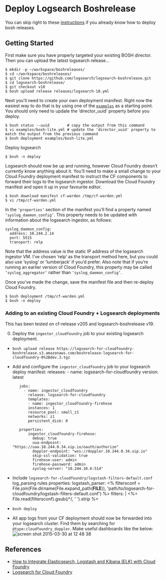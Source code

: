 # Deploy Logsearch Boshrelease
    
You can skip right to these [instructions](https://gist.github.com/malston/02171536c1010f2bd12c) if you already know how to deploy bosh releases.

## Getting Started

First make sure you have properly targeted your existing BOSH director. Then
you can upload the latest logsearch release...

    $ mkdir -p ~/workspace/boshreleases/
    $ cd ~/workspace/boshreleases/
    $ git clone https://github.com/logsearch/logsearch-boshrelease.git
    $ cd logsearch-boshrelease/
    $ git checkout v18
    $ bosh upload release releases/logsearch-18.yml

Next you'll need to create your own deployment manifest. Right now the easiest
way to do that is by using one of the [`examples`](./examples) as a starting
point. You should only need to update the ‘director_uuid‘ property before you deploy.

    $ bosh status --uuid        # copy the output from this command
    $ vi examples/bosh-lite.yml # update the 'director_uuid' property to match the output from the previous command
    $ bosh deployment examples/bosh-lite.yml

Deploy logsearch

    $ bosh -n deploy

Logsearch should now be up and running, however Cloud Foundry doesn’t currently know anything about it. You’ll need to make a small change to your Cloud Foundry deployment manifest to instruct the CF components to forward their logs to the logsearch ingestor. Download the Cloud Foundry manifest and open it up in your favourite editor.

    $ bosh download manifest cf-warden /tmp/cf-warden.yml
    $ vi /tmp/cf-warden.yml
    
In the `‘properties‘` section of the manifest you’ll find a property named `‘syslog_daemon_config‘`. This property needs to be updated with information about the logsearch ingestor, as follows:
```
syslog_daemon_config:
  address: 10.244.2.14
  port: 5515
  transport: relp
```
Note that the address value is the static IP address of the logsearch ingestor VM. I’ve chosen ‘relp‘ as the transport method here, but you could also use ‘syslog‘ or ‘lumberjack‘ if you’d prefer. Also note that if you’re running an earlier version of Cloud Foundry, this property may be called `‘syslog_aggregator‘` rather than `‘syslog_daemon_config‘`.

Once you’ve made the change, save the manifest file and then re-deploy Cloud Foundry.

    $ bosh deployment /tmp/cf-warden.yml
    $ bosh -n deploy

### Adding to an existing Cloud Foundry + Logsearch deployments

This has been tested on cf-release v205 and logsearch-boshrelease v19.

0.  Deploy the `ingestor_cloudfoundry` job to your existing logsearch deployment.

  * `bosh upload release https://logsearch-for-cloudfoundry-boshrelease.s3.amazonaws.com/boshrelease-logsearch-for-cloudfoundry-0%2Bdev.3.tgz`
  * Add and configure the `ingestor_cloudfoundry` job to your logsearch deploy manifest:
           releases:
  	          - name: logsearch-for-cloudfoundry
                version: latest    
  
           jobs:
             - name: ingestor_cloudfoundry
               release: logsearch-for-cloudfoundry
               templates: 
               - name: ingestor_cloudfoundry-firehose
               instances: 1
               resource_pool: small_z1
               networks: z1
               persistent_disk: 0
  
           properties:
               ingestor_cloudfoundry-firehose:
                 debug: true
                 uua-endpoint: "https://uaa.10.244.0.34.xip.io/oauth/authorize"
                 doppler-endpoint: "wss://doppler.10.244.0.34.xip.io"
                 skip-ssl-validation: true
                 firehose-user: admin
                 firehose-password: admin
                 syslog-server: "10.244.10.6:514"
   
   * Include `logsearch-for-cloudfoundry/logstash-filters-default.conf` log_parsing rules
           properties:
             logstash_parser:
           <% filtersconf = File.join(File.dirname(File.expand_path(__FILE__)), 'path/to/logsearch-for-  cloudfoundry/logstash-filters-default.conf') %>
                filters: |
                        <%= File.read(filtersconf).gsub(/^/, '            ').strip %>

   * `bosh deploy`
   * All app logs from your CF deployment should now be forwarded into your logsearch cluster.  Find them by searching for `@type:cloudfoundry_doppler`.  Make useful dashboards like the below:
   ![screen shot 2015-03-30 at 12 48 38](https://cloud.githubusercontent.com/assets/227505/6895741/236ac118-d6db-11e4-802d-19f548d323f5.png)


## References
- [How to Integrate Elasticsearch, Logstash and Kibana (ELK) with Cloud Foundry](http://cloudcredo.com/how-to-integrate-elasticsearch-logstash-and-kibana-elk-with-cloud-foundry/)
- [Logsearch for Cloud Foundry](https://github.com/logsearch/logsearch-for-cloudfoundry)
